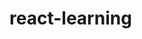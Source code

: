# react-learning

<!-- #there is two type of export and import:

default export -> export default Header
default import -> import Header from "./Header"

Named export -> export const XYZ = ..... (use this when we have no of constants in a single file)
Named import -> import {XYZ} from "./Header" -->

<!-- React is fast:
Because it has virtual DOM.
It has diff algoritham which is very efficient
It can do effient dom manipulation, find out the <div> update the UI -->
